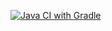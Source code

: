 [![Java CI with Gradle](https://github.com/MariaGamzina/apici/actions/workflows/gradle.yml/badge.svg)](https://github.com/MariaGamzina/apici/actions/workflows/gradle.yml)